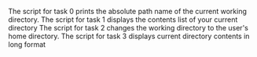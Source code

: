 The script for task 0 prints the absolute path name of the current working directory.
The script for task 1 displays the contents list of your current directory
The script for task 2 changes the working directory to the user's home directory.
The script for task 3 displays current directory contents in long format

